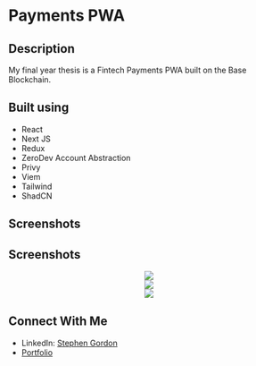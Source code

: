 # Payments PWA

## Description

My final year thesis is a Fintech Payments PWA built on the Base Blockchain.

## Built using

- React
- Next JS
- Redux
- ZeroDev Account Abstraction
- Privy
- Viem
- Tailwind
- ShadCN

## Screenshots

## Screenshots

<div align="center">
  <img src="./src/assets/screenshots/1.png"/>
</div>

<div align="center">
  <img src="./src/assets/screenshots/2.png"/>
</div>

<div align="center">
  <img src="./src/assets/screenshots/3.png"/>
</div>

## Connect With Me

- LinkedIn: [Stephen Gordon](https://www.linkedin.com/in/ste-gordon/)
- [Portfolio](https://www.stephengordon.ie)
